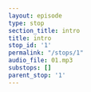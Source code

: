 ```yaml
---
layout: episode
type: stop
section_title: intro
title: intro
stop_id: '1'
permalink: "/stops/1"
audio_file: 01.mp3
substops: []
parent_stop: '1'
---
```



